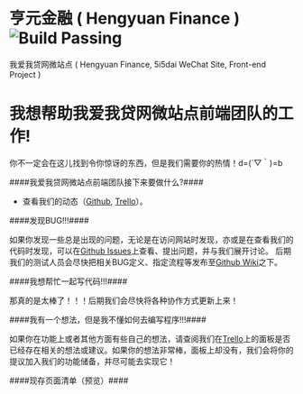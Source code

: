 亨元金融 ( Hengyuan Finance )  ![Build Passing](http://img.shields.io/travis/joyent/node/v0.6.svg?style=flat 'Build Passing')
=============================================================================================================================

我爱我贷网微站点 ( Hengyuan Finance, 5i5dai WeChat Site, Front-end Project )



我想帮助我爱我贷网微站点前端团队的工作!
=======================================

你不一定会在这儿找到令你惊讶的东西，但是我们需要你的热情！d=(´▽｀)=b



####我爱我贷网微站点前端团队接下来要做什么?####

* 查看我们的动态（[Github](https://github.com/Hengyuan-Finance/m.5i5dai.com/pulse '点击查看'), [Trello](https://trello.com/b/klhsLUBz '点击查看')）。

####发现BUG!!!####

如果你发现一些总是出现的问题，无论是在访问网站时发现，亦或是在查看我们的代码时发现，可以在[Github Issues](https://github.com/Hengyuan-Finance/m.5i5dai.com/issues '点击查看')上查看、提出问题，并与我们展开讨论。
后期我们的测试人员会尽快把相关BUG定义、指定流程等发布至[Github Wiki](https://github.com/Hengyuan-Finance/m.5i5dai.com/wiki '点击查看')之下。

####我想帮忙一起写代码!!!####

那真的是太棒了！！！后期我们会尽快将各种协作方式更新上来！

####我有一个想法，但是我不懂如何去编写程序!!!####

如果你在功能上或者其他方面有些自己的想法，请查阅我们在[Trello](https://trello.com/c/2ZFhBKcM '点击查看')上的面板是否已经存在相关的想法或建议。如果你的想法非常棒，面板上却没有，我们会将你的提议加入我们的功能储备，并尽可能去实现它！

####现存页面清单（预览）####